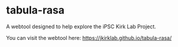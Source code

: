 # tabula-rasa
A webtool designed to help explore the iPSC Kirk Lab Project.

You can visit the webtool here: https://jkirklab.github.io/tabula-rasa/
